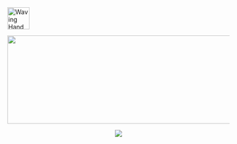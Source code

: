 <!--  <div style="display: flex; justify-content: center;">
  <img
    src="https://render.gitanimals.org/lines/KN2222?pet-id=655265751977543100"
    width="300"
    height="300"
  />
  <img
    src="https://render.gitanimals.org/lines/KN2222?pet-id=655265777294371003"
    width="300"
    height="300"
  />
  <img
    src="https://render.gitanimals.org/lines/KN2222?pet-id=655265644179741688"
    width="300"
    height="300"
  />  
</div>  -->



<div>
  <img src="https://raw.githubusercontent.com/Tarikul-Islam-Anik/Animated-Fluent-Emojis/master/Emojis/Hand%20gestures/Waving%20Hand.png" alt="Waving Hand" width="50" height="50" />
</div>
<div align="center">

<!--    <a href="https://github.com/devxb/gitanimals"> -->
<!-- <img
  src="https://render.gitanimals.org/farms/KN2222"
  width="1000"
  height="300"
/> -->
<!-- </a> -->
  <img
    src="https://render.gitanimals.org/lines/KN2222?pet-id=710310828213826054"
    width="1000"
    height="200"
  />
</div>

<div align="center">
  
![](http://github-profile-summary-cards.vercel.app/api/cards/profile-details?username=KN2222&theme=github_dark)

</div>


<!-- <div align="center">
    <img  width= "720em" src="https://streak-stats.demolab.com?user=KN2222&theme=synthwave&date_format=M%20j%5B%2C%20Y%5D&stroke=DCDFE4" alt="GitHub Streak"/>
</div> -->
